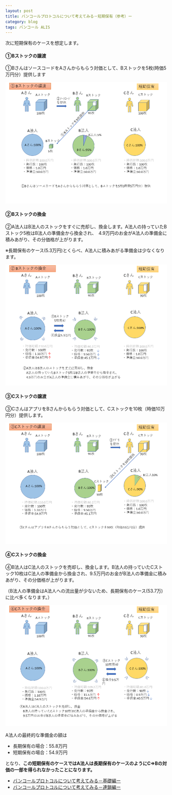 ```yaml
---
layout: post
title: バンコールプロトコルについて考えてみる－短期保有（参考）ー
category: blog
tags: バンコール ALIS
---
```


次に短期保有のケースを想定します。

#### ①Bストックの譲渡

①BさんはソースコードをAさんからもらう対価として、Bストックを5枚(時価5万円分）提供します


![imgae](/images/20190330-13.PNG)

#### ②Bストックの換金

②A法人はB法人のストックをすぐに売却し、換金します。A法人の持っていたBストック5枚はB法人の準備金から換金され、　4.9万円のお金がA法人の準備金に積みあがり、その分価格が上がります。

※長期保有のケース(5.3万円)とくらべ、A法人に積みあがる準備金は少なくなります。


![imgae](/images/20190330-14.PNG)

#### ③Cストックの譲渡

③CさんはアプリをBさんからもらう対価として、Cストックを10枚（時価10万円分）提供します。

![imgae](/images/20190330-15.PNG)


#### ④Cストックの換金


④B法人はC法人のストックを売却し、換金します。B法人の持っていたCストック10枚はC法人の準備金から換金され、9.5万円のお金がB法人の準備金に積みあがり、その分価格が上がります。

（B法人の準備金はA法人への流出量が少ないため、長期保有のケース(53.7万)に比べ多くなります。）

![imgae](/images/20190330-16.PNG)

A法人の最終的な準備金の額は

* 長期保有の場合：55.8万円
* 短期保有の場合：54.9万円

となり、**この短期保有のケースではA法人は長期保有のケースのようにC⇒Bの対価の一部を得られなかったことになります。**


* [バンコールプロトコルについて考えてみる－基礎編ー](https://samacoba.github.io/20190330bancor1/)
* [バンコールプロトコルについて考えてみる－連鎖編ー](https://samacoba.github.io/20190330bancor2/)
